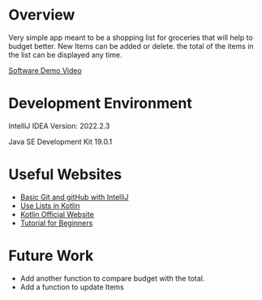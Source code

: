 # Overview

Very simple app meant to be a shopping list for groceries that will help to budget better. New Items can be added or delete. the total of the items in the list can be displayed any time. 

[Software Demo Video](http://youtube.link.goes.here)

# Development Environment

IntelliJ IDEA Version: 2022.2.3

Java SE Development Kit 19.0.1



# Useful Websites

* [Basic Git and gitHub with IntelliJ ](https://youtu.be/mM_drNdss4c)
* [Use Lists in Kotlin](https://developer.android.com/codelabs/basic-android-kotlin-training-lists#0)
* [Kotlin Official Website](https://kotlinlang.org/)
* [Tutorial for Beginners](https://youtu.be/F9UC9DY-vIU)
# Future Work

* Add another function to compare budget with the total.
* Add a function to update Items 
